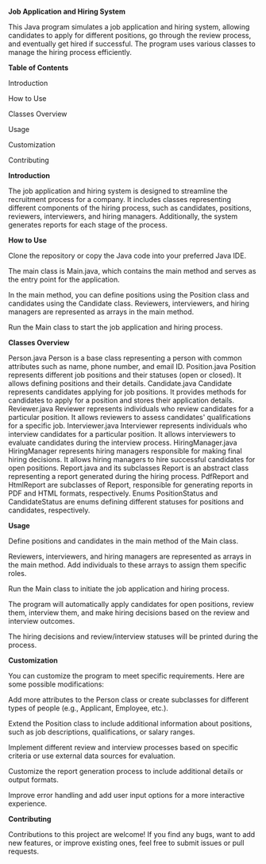 **Job Application and Hiring System**

This Java program simulates a job application and hiring system, allowing candidates to apply for different positions, go through the review process, and eventually get hired if successful. The program uses various classes to manage the hiring process efficiently.

**Table of Contents**

Introduction

How to Use

Classes Overview

Usage

Customization

Contributing

**Introduction**

The job application and hiring system is designed to streamline the recruitment process for a company. It includes classes representing different components of the hiring process, such as candidates, positions, reviewers, interviewers, and hiring managers. Additionally, the system generates reports for each stage of the process.

**How to Use**

Clone the repository or copy the Java code into your preferred Java IDE.

The main class is Main.java, which contains the main method and serves as the entry point for the application.

In the main method, you can define positions using the Position class and candidates using the Candidate class. Reviewers, interviewers, and hiring managers are represented as arrays in the main method.

Run the Main class to start the job application and hiring process.

**Classes Overview**

Person.java
Person is a base class representing a person with common attributes such as name, phone number, and email ID.
Position.java
Position represents different job positions and their statuses (open or closed). It allows defining positions and their details.
Candidate.java
Candidate represents candidates applying for job positions. It provides methods for candidates to apply for a position and stores their application details.
Reviewer.java
Reviewer represents individuals who review candidates for a particular position. It allows reviewers to assess candidates' qualifications for a specific job.
Interviewer.java
Interviewer represents individuals who interview candidates for a particular position. It allows interviewers to evaluate candidates during the interview process.
HiringManager.java
HiringManager represents hiring managers responsible for making final hiring decisions. It allows hiring managers to hire successful candidates for open positions.
Report.java and its subclasses
Report is an abstract class representing a report generated during the hiring process.
PdfReport and HtmlReport are subclasses of Report, responsible for generating reports in PDF and HTML formats, respectively.
Enums
PositionStatus and CandidateStatus are enums defining different statuses for positions and candidates, respectively.

**Usage**

Define positions and candidates in the main method of the Main class.

Reviewers, interviewers, and hiring managers are represented as arrays in the main method. Add individuals to these arrays to assign them specific roles.

Run the Main class to initiate the job application and hiring process.

The program will automatically apply candidates for open positions, review them, interview them, and make hiring decisions based on the review and interview outcomes.

The hiring decisions and review/interview statuses will be printed during the process.

**Customization**

You can customize the program to meet specific requirements. Here are some possible modifications:

Add more attributes to the Person class or create subclasses for different types of people (e.g., Applicant, Employee, etc.).

Extend the Position class to include additional information about positions, such as job descriptions, qualifications, or salary ranges.

Implement different review and interview processes based on specific criteria or use external data sources for evaluation.

Customize the report generation process to include additional details or output formats.

Improve error handling and add user input options for a more interactive experience.

**Contributing**

Contributions to this project are welcome! If you find any bugs, want to add new features, or improve existing ones, feel free to submit issues or pull requests.

